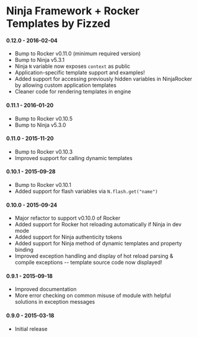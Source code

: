 Ninja Framework + Rocker Templates by Fizzed
============================================

#### 0.12.0 - 2016-02-04

 - Bump to Rocker v0.11.0 (minimum required version)
 - Bump to Ninja v5.3.1
 - Ninja `N` variable now exposes `context` as public
 - Application-specific template support and examples!
 - Added support for accessing previously hidden variables in NinjaRocker by
   allowing custom application templates
 - Cleaner code for rendering templates in engine

#### 0.11.1 - 2016-01-20

 - Bump to Rocker v0.10.5
 - Bump to Ninja v5.3.0

#### 0.11.0 - 2015-11-20

 - Bump to Rocker v0.10.3
 - Improved support for calling dynamic templates

#### 0.10.1 - 2015-09-28

 - Bump to Rocker v0.10.1
 - Added support for flash variables via `N.flash.get("name")`

#### 0.10.0 - 2015-09-24

 - Major refactor to support v0.10.0 of Rocker
 - Added support for Rocker hot reloading automatically if Ninja in dev mode
 - Added support for Ninja authenticity tokens
 - Added support for Ninja method of dynamic templates and property binding
 - Improved exception handling and display of hot reload parsing & compile
   exceptions -- template source code now displayed!

#### 0.9.1 - 2015-09-18
 - Improved documentation
 - More error checking on common misuse of module with helpful solutions in
   exception messages

#### 0.9.0 - 2015-03-18
 - Initial release
